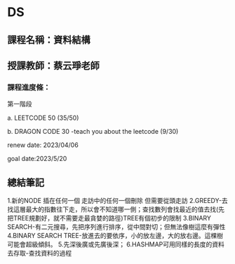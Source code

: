 # DS

## 課程名稱：資料結構

## 授課教師：蔡云琤老師

### 課程進度條：

第一階段

a. LEETCODE 50 (35/50)

b. DRAGON CODE 30 -teach you about the leetcode (9/30)

renew date: 2023/04/06

goal date:2023/5/20


## 總結筆記

1.新的NODE 插在任何一個 走訪中的任何一個刪除 但需要從頭走訪
2.GREEDY-去找這層最大的指數往下走，所以會不知道哪一側；查找數列會找最近的值去找(先把TREE規劃好，就不需要走最貪婪的路徑)TREE有個初步的限制
3.BINARY SEARCH-有二元搜尋，先把序列進行排序，從中間對切；但無法像樹這麼有彈性
4.BINARY SEARCH TREE-放進去的要依序，小的放左邊，大的放右邊。這棵樹可能會超級傾斜。
5.先深後廣或先廣後深；
6.HASHMAP可用同樣的長度的資料去存取-查找資料的過程
